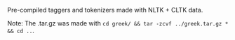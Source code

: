 Pre-compiled taggers and tokenizers made with NLTK + CLTK data.

Note: The .tar.gz was made with `cd greek/ && tar -zcvf ../greek.tar.gz * && cd ..`.

